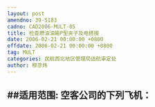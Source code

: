 ```yaml
---
layout: post
amendno: 39-5183
cadno: CAD2006-MULT-05
title: 检查燃油油箱P型夹子及电搭接
date: 2006-02-21 00:00:00 +0800
effdate: 2006-02-21 00:00:00 +0800
tag: MULT
categories: 民航西北地区管理局适航审定处
author: 穆彦炜
---
```


##适用范围:
空客公司的下列飞机：
-

